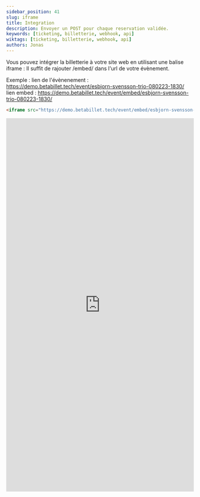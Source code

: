 ```yaml
---
sidebar_position: 41
slug: iframe
title: Integration
description: Envoyer un POST pour chaque reservation validée.
keywords: [ticketing, billetterie, webhook, api]
wiktags: [ticketing, billetterie, webhook, api]
authors: Jonas
---
```


Vous pouvez intégrer la billetterie à votre site web en utilisant une balise iframe : Il suffit de rajouter /embed/ dans l'url de votre évènement.

Exemple : 
lien de l'évènenement : https://demo.betabillet.tech/event/esbjorn-svensson-trio-080223-1830/
lien embed : https://demo.betabillet.tech/event/embed/esbjorn-svensson-trio-080223-1830/

```html title="iframe"
<iframe src="https://demo.betabillet.tech/event/embed/esbjorn-svensson-trio-080223-1830/" width="100%" height="1000px" frameborder="0"></iframe>
```

<iframe src="https://demo.betabillet.tech/event/embed/esbjorn-svensson-trio-080223-1830/" width="100%" height="1000px" frameborder="0"></iframe>

